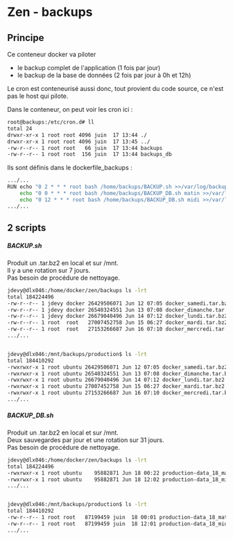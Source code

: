 # Zen - backups

## Principe

Ce conteneur docker va piloter 
- le backup complet de l'application (1 fois par jour)
- le backup de la base de données (2 fois par jour à 0h et 12h)

Le cron est conteneurisé aussi donc, tout provient du code source, ce n'est pas le host qui pilote.

Dans le conteneur, on peut voir les cron ici :

```bash
root@backups:/etc/cron.d# ll
total 24
drwxr-xr-x 1 root root 4096 juin  17 13:44 ./
drwxr-xr-x 1 root root 4096 juin  17 13:45 ../
-rw-r--r-- 1 root root   66 juin  17 13:44 backups
-rw-r--r-- 1 root root  156 juin  17 13:44 backups_db
```

Ils sont définis dans le dockerfile_backups :
```bash
.../...
RUN echo "0 2 * * * root bash /home/backups/BACKUP.sh >>/var/log/backup.log" >>/etc/cron.d/backups; \
    echo "0 0 * * * root bash /home/backups/BACKUP_DB.sh matin >>/var/log/backup_db.log" >>/etc/cron.d/backups_db; \
    echo "0 12 * * * root bash /home/backups/BACKUP_DB.sh midi >>/var/log/backup_db.log" >>/etc/cron.d/backups_db;
.../...
```

## 2 scripts
##### BACKUP.sh
Produit un .tar.bz2 en local et sur /mnt.\
Il y a une rotation sur 7 jours.\
Pas besoin de procédure de nettoyage.


```bash
jdevy@dlx046:/home/docker/zen/backups ls -lrt
total 184224496
-rw-r--r-- 1 jdevy docker 26429506071 Jun 12 07:05 docker_samedi.tar.bz2
-rw-r--r-- 1 jdevy docker 26540324551 Jun 13 07:08 docker_dimanche.tar.bz2
-rw-r--r-- 1 jdevy docker 26679040496 Jun 14 07:12 docker_lundi.tar.bz2
-rw-r--r-- 1 root  root   27007452758 Jun 15 06:27 docker_mardi.tar.bz2
-rw-r--r-- 1 root  root   27153266687 Jun 16 07:10 docker_mercredi.tar.bz2
.../...


jdevy@dlx046:/mnt/backups/production$ ls -lrt
total 184410292
-rwxrwxr-x 1 root ubuntu 26429506071 Jun 12 07:05 docker_samedi.tar.bz2
-rwxrwxr-x 1 root ubuntu 26540324551 Jun 13 07:08 docker_dimanche.tar.bz2
-rwxrwxr-x 1 root ubuntu 26679040496 Jun 14 07:12 docker_lundi.tar.bz2
-rwxrwxr-x 1 root ubuntu 27007452758 Jun 15 06:27 docker_mardi.tar.bz2
-rwxrwxr-x 1 root ubuntu 27153266687 Jun 16 07:10 docker_mercredi.tar.bz2
.../...
```

##### BACKUP_DB.sh
Produit un .tar.bz2 en local et sur /mnt.\
Deux sauvegardes par jour et une rotation sur 31 jours.\
Pas besoin de procédure de nettoyage.

```bash
jdevy@dlx046:/home/docker/zen/backups ls -lrt
total 184224496
-rwxrwxr-x 1 root ubuntu    95882871 Jun 18 00:22 production-data_18_matin.tar.bz2
-rwxrwxr-x 1 root ubuntu    95882871 Jun 18 12:02 production-data_18_midi.tar.bz2
.../...


jdevy@dlx046:/mnt/backups/production$ ls -lrt
total 184410292
-rw-r--r-- 1 root root   87199459 juin  18 00:01 production-data_18_matin.tar.bz2
-rw-r--r-- 1 root root   87199459 juin  18 12:01 production-data_18_midi.tar.bz2
.../...
```

